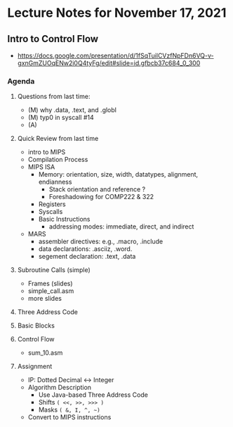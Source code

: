 # Lecture Notes for November 17, 2021

## Intro to Control Flow
  - https://docs.google.com/presentation/d/1fSqTuilCVzfNpFDn6VQ-v-gxnGmZUOqENw2i0Q4tyFg/edit#slide=id.gfbcb37c684_0_300

### Agenda
 1. Questions from last time:
    - (M) why .data, .text, and .globl
    - (M) typ0 in syscall #14
    - (A)
 1. Quick Review from last time
    - intro to MIPS
    - Compilation Process
    - MIPS ISA
      - Memory: orientation, size, width, datatypes, alignment, endianness
        - Stack orientation and reference ?
        - Foreshadowing for COMP222 & 322
      - Registers
      - Syscalls
      - Basic Instructions
        - addressing modes: immediate, direct, and indirect
    - MARS
      - assembler directives: e.g., .macro, .include
      - data declarations: .asciiz, .word.
      - segement declaration: .text, .data


 1. Subroutine Calls (simple)
    - Frames (slides)
    - simple_call.asm
    - more slides
 1. Three Address Code
 1. Basic Blocks
 1. Control Flow
    - sum_10.asm

 1. Assignment
    - IP: Dotted Decimal <-> Integer
    - Algorithm Description
      - Use Java-based Three Address Code
      - Shifts ``( <<, >>, >>> )``
      - Masks  ``( &, I, ^, ~)``
    - Convert to MIPS instructions


